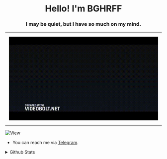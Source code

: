 <h1 align="center">Hello! I'm BGHRFF</h1>
<h3 align="center">I may be quiet, but I have so much on my mind.</h3>

----

<p align="center">
  <img src="your_cool_intro.gif" alt="BGHRFF" />
</p>

----

![View](https://komarev.com/ghpvc/?username=bghrff&color=565f89&custom_title=Izlenme&style=flat)

- You can reach me via [Telegram](https://t.me/TheBaghirov).

<details>
  <summary>Github Stats</summary>
  
<p align="center"><img src="https://github-readme-stats.vercel.app/api/top-langs?username=BGHRFF&&custom_title=İstifadə%20etdiyim%20dillər&show_icons=true&locale=en&layout=compact&theme=dark" alt="FaridDadashzade" /> <img src="https://github-readme-stats.vercel.app/api?username=BGHRFF&show_icons=true&&custom_title=Github%20statistika%20&locale=en&theme=dark" alt="BGHRFF" /></p>

</details>

